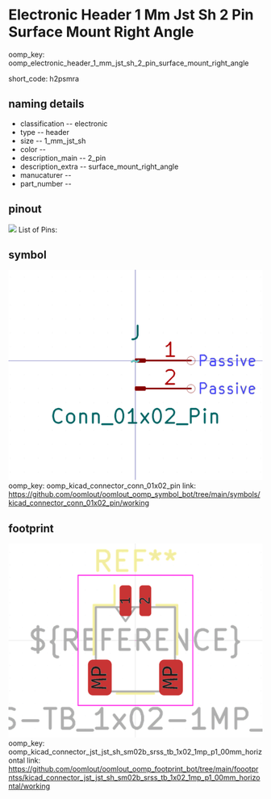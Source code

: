 # Electronic Header 1 Mm Jst Sh 2 Pin Surface Mount Right Angle
oomp_key: oomp_electronic_header_1_mm_jst_sh_2_pin_surface_mount_right_angle  

short_code: h2psmra
## naming details
* classification -- electronic
* type -- header
* size -- 1_mm_jst_sh
* color -- 
* description_main -- 2_pin
* description_extra -- surface_mount_right_angle
* manucaturer -- 
* part_number -- 
## pinout
![](working_pinout_600.png)
List of Pins:

## symbol

![](symbol/0/working/working_600.png)  
oomp_key: oomp_kicad_connector_conn_01x02_pin
link: https://github.com/oomlout/oomlout_oomp_symbol_bot/tree/main/symbols/kicad_connector_conn_01x02_pin/working


## footprint

![](footprint/0/working/working_600.png)  
oomp_key: oomp_kicad_connector_jst_jst_sh_sm02b_srss_tb_1x02_1mp_p1_00mm_horizontal
link: https://github.com/oomlout/oomlout_oomp_footprint_bot/tree/main/foootprntss/kicad_connector_jst_jst_sh_sm02b_srss_tb_1x02_1mp_p1_00mm_horizontal/working
